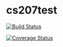 # cs207test
[![Build Status](https://travis-ci.org/myralucy/cs207test.svg?branch=master)](https://travis-ci.org/myralucy/cs207test)

[![Coverage Status](https://coveralls.io/repos/github/myralucy/cs207test/badge.svg)](https://coveralls.io/github/myralucy/cs207test)
